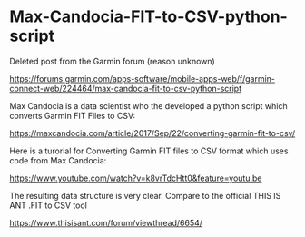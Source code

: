 # Max-Candocia-FIT-to-CSV-python-script

Deleted post from the Garmin forum (reason unknown)

https://forums.garmin.com/apps-software/mobile-apps-web/f/garmin-connect-web/224464/max-candocia-fit-to-csv-python-script


Max Candocia is a data scientist who the developed a python script which converts Garmin FIT Files to CSV:

https://maxcandocia.com/article/2017/Sep/22/converting-garmin-fit-to-csv/

Here is a turorial for Converting Garmin FIT files to CSV format which uses code from Max Candocia:

https://www.youtube.com/watch?v=k8vrTdcHtt0&feature=youtu.be

The resulting data structure is very clear.  Compare to the official THIS IS ANT .FIT to CSV tool 

https://www.thisisant.com/forum/viewthread/6654/



